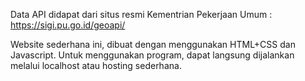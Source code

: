 Data API didapat dari situs resmi Kementrian Pekerjaan Umum : https://sigi.pu.go.id/geoapi/

Website sederhana ini, dibuat dengan menggunakan HTML+CSS dan Javascript. 
Untuk menggunakan program, dapat langsung dijalankan melalui localhost atau hosting sederhana.
